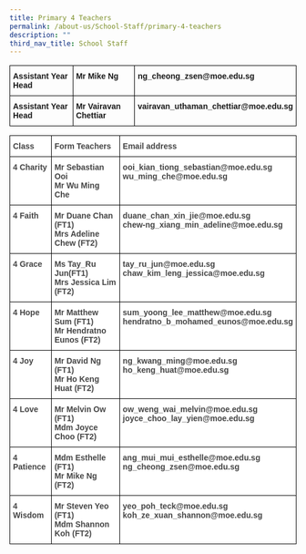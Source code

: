 ```yaml
---
title: Primary 4 Teachers
permalink: /about-us/School-Staff/primary-4-teachers
description: ""
third_nav_title: School Staff
---
```

<style type="text/css">
.tg  {border-collapse:collapse;border-spacing:0;}
.tg td{border-color:black;border-style:solid;border-width:1px;font-family:Arial, sans-serif;font-size:14px;
  overflow:hidden;padding:10px 5px;word-break:normal;}
.tg th{border-color:black;border-style:solid;border-width:1px;font-family:Arial, sans-serif;font-size:14px;
  font-weight:normal;overflow:hidden;padding:10px 5px;word-break:normal;}
.tg .tg-1wig{font-weight:bold;text-align:left;vertical-align:top}
</style>
<table class="tg">
<thead>
  <tr>
    <th class="tg-1wig">Assistant Year Head</th>
    <th class="tg-1wig">Mr Mike Ng<br></th>
    <th class="tg-1wig">ng_cheong_zsen@moe.edu.sg</th>
  </tr>
</thead>
<tbody>
  <tr>
    <td class="tg-1wig">Assistant Year Head </td>
    <td class="tg-1wig">Mr Vairavan Chettiar</td>
    <td class="tg-1wig">vairavan_uthaman_chettiar@moe.edu.sg<br></td>
  </tr>
</tbody>
</table>


<p></p>

<style type="text/css">
.tg  {border-collapse:collapse;border-spacing:0;}
.tg td{border-color:black;border-style:solid;border-width:1px;font-family:Arial, sans-serif;font-size:14px;
  overflow:hidden;padding:10px 5px;word-break:normal;}
.tg th{border-color:black;border-style:solid;border-width:1px;font-family:Arial, sans-serif;font-size:14px;
  font-weight:normal;overflow:hidden;padding:10px 5px;word-break:normal;}
.tg .tg-6cnb{background-color:#FFF;color:#444;font-weight:bold;text-align:left;vertical-align:top}
.tg .tg-9u4g{background-color:#FFF;color:#454545;font-weight:bold;text-align:left;vertical-align:top}
</style>
<table class="tg">
<thead>
  <tr>
    <th class="tg-6cnb">Class</th>
    <th class="tg-9u4g">Form Teachers</th>
    <th class="tg-9u4g">Email address</th>
  </tr>
</thead>
<tbody>
  <tr>
    <td class="tg-9u4g">4 Charity </td>
    <td class="tg-9u4g">Mr Sebastian Ooi<br>Mr Wu Ming Che</td>
    <td class="tg-9u4g">ooi_kian_tiong_sebastian@moe.edu.sg<br>wu_ming_che@moe.edu.sg<br></td>
  </tr>
  <tr>
    <td class="tg-9u4g">4 Faith</td>
    <td class="tg-9u4g">Mr Duane Chan (FT1)<br>Mrs Adeline Chew (FT2)<br></td>
    <td class="tg-9u4g">duane_chan_xin_jie@moe.edu.sg<br>chew-ng_xiang_min_adeline@moe.edu.sg<br></td>
  </tr>
  <tr>
    <td class="tg-9u4g">4 Grace</td>
    <td class="tg-9u4g">Ms Tay_Ru Jun(FT1)<br>Mrs Jessica Lim (FT2)<br></td>
    <td class="tg-9u4g">tay_ru_jun@moe.edu.sg<br>chaw_kim_leng_jessica@moe.edu.sg<br></td>
  </tr>
  <tr>
    <td class="tg-9u4g">4 Hope</td>
    <td class="tg-9u4g">Mr Matthew Sum (FT1)<br>Mr Hendratno Eunos <span style="color:inherit;background-color:transparent">(FT2)</span><br></td>
    <td class="tg-9u4g">sum_yoong_lee_matthew@moe.edu.sg<br>hendratno_b_mohamed_eunos@moe.edu.sg<br></td>
  </tr>
  <tr>
    <td class="tg-9u4g">4 Joy</td>
    <td class="tg-9u4g">Mr David Ng (FT1)<br>Mr Ho Keng Huat (FT2)<br></td>
    <td class="tg-9u4g">ng_kwang_ming@moe.edu.sg<br>ho_keng_huat@moe.edu.sg<br></td>
  </tr>
  <tr>
    <td class="tg-9u4g">4 Love</td>
    <td class="tg-9u4g">Mr Melvin Ow (FT1)<br>Mdm Joyce Choo (FT2)</td>
    <td class="tg-9u4g">ow_weng_wai_melvin@moe.edu.sg<br>joyce_choo_lay_yien@moe.edu.sg<br></td>
  </tr>
  <tr>
    <td class="tg-9u4g">4 Patience</td>
    <td class="tg-9u4g">Mdm Esthelle (FT1)<br>Mr Mike Ng  (FT2)<br></td>
    <td class="tg-9u4g">ang_mui_mui_esthelle@moe.edu.sg<br>ng_cheong_zsen@moe.edu.sg<br></td>
  </tr>
  <tr>
    <td class="tg-9u4g">4 Wisdom</td>
    <td class="tg-9u4g">Mr Steven Yeo (FT1)<br>Mdm Shannon Koh (FT2)<br></td>
    <td class="tg-9u4g">yeo_poh_teck@moe.edu.sg<br>koh_ze_xuan_shannon@moe.edu.sg</td>
  </tr>
</tbody>
</table>